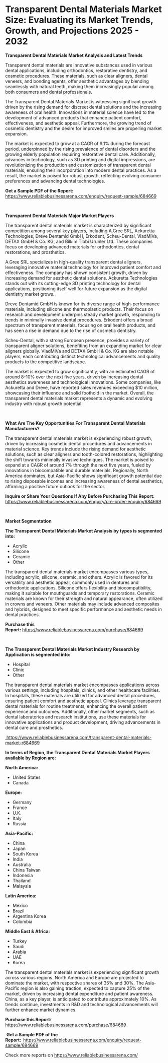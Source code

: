 <p><h1>Transparent Dental Materials Market Size: Evaluating its Market Trends, Growth, and Projections 2025 - 2032</h1></p><p><strong>Transparent Dental Materials Market Analysis and Latest Trends</strong></p>
<p><p>Transparent dental materials are innovative substances used in various dental applications, including orthodontics, restorative dentistry, and cosmetic procedures. These materials, such as clear aligners, dental veneers, and bonding agents, offer aesthetic advantages by blending seamlessly with natural teeth, making them increasingly popular among both consumers and dental professionals.</p><p>The Transparent Dental Materials Market is witnessing significant growth driven by the rising demand for discreet dental solutions and the increasing awareness of oral health. Innovations in material science have led to the development of advanced products that enhance patient comfort, effectiveness, and aesthetic appeal. Furthermore, the growing trend of cosmetic dentistry and the desire for improved smiles are propelling market expansion.</p><p>The market is expected to grow at a CAGR of 9.1% during the forecast period, underpinned by the rising prevalence of dental disorders and the growing elderly population requiring restorative dental care. Additionally, advances in technology, such as 3D printing and digital impressions, are revolutionizing the production and customization of transparent dental materials, ensuring their incorporation into modern dental practices. As a result, the market is poised for robust growth, reflecting evolving consumer preferences and advancing dental technologies.</p></p>
<p><strong>Get a Sample PDF of the Report:&nbsp;</strong> <a href="https://www.reliablebusinessarena.com/enquiry/request-sample/684669?utm_campaign=3558&utm_medium=2&utm_source=Github&utm_content=ia&utm_term=29032025&utm_id=transparent-dental-materials">https://www.reliablebusinessarena.com/enquiry/request-sample/684669</a></p>
<p>&nbsp;</p>
<p><strong>Transparent Dental Materials Major Market Players</strong></p>
<p><p>The transparent dental materials market is characterized by significant competition among several key players, including A.Gree SRL, Ackuretta Technologies, Dreve Dentamid GmbH, Erkodent, Scheu-Dental, VladMiVa, DETAX GmbH & Co. KG, and Bilkim Tibbi Urunler Ltd. These companies focus on developing advanced materials for orthodontics, dental restorations, and prosthetics.</p><p>A.Gree SRL specializes in high-quality transparent dental aligners, leveraging innovative material technology for improved patient comfort and effectiveness. The company has shown consistent growth, driven by increasing demand for aesthetic dental solutions. Ackuretta Technologies stands out with its cutting-edge 3D printing technology for dental applications, positioning itself well for future expansion as the digital dentistry market grows.</p><p>Dreve Dentamid GmbH is known for its diverse range of high-performance materials, including silicone and thermoplastic products. Their focus on research and development underpins steady market growth, responding to trends in minimally invasive dental procedures. Erkodent offers a broad spectrum of transparent materials, focusing on oral health products, and has seen a rise in demand due to the rise of cosmetic dentistry.</p><p>Scheu-Dental, with a strong European presence, provides a variety of transparent aligner solutions, benefiting from an expanding market for clear aligners globally. VladMiVa and DETAX GmbH & Co. KG are also notable players, each contributing distinct technological advancements and quality products to the competitive landscape.</p><p>The market is expected to grow significantly, with an estimated CAGR of around 8-10% over the next five years, driven by increasing dental aesthetics awareness and technological innovations. Some companies, like Ackuretta and Dreve, have reported sales revenues exceeding $10 million, showcasing their influence and solid foothold in the market. Overall, the transparent dental materials market represents a dynamic and evolving industry with robust growth potential.</p></p>
<p>&nbsp;</p>
<p><strong>What Are The Key Opportunities For Transparent Dental Materials Manufacturers?</strong></p>
<p><p>The transparent dental materials market is experiencing robust growth, driven by increasing cosmetic dental procedures and advancements in material science. Key trends include the rising demand for aesthetic solutions, such as clear aligners and tooth-colored restorations, highlighting the shift towards minimally invasive techniques. The market is poised to expand at a CAGR of around 7% through the next five years, fueled by innovations in biocompatible and durable materials. Regionally, North America dominates, but Asia-Pacific shows significant growth potential due to rising disposable incomes and increasing awareness of dental aesthetics, affirming a positive future outlook for the sector.</p></p>
<p><strong>Inquire or Share Your Questions If Any Before Purchasing This Report:</strong> <a href="https://www.reliablebusinessarena.com/enquiry/pre-order-enquiry/684669?utm_campaign=3558&utm_medium=2&utm_source=Github&utm_content=ia&utm_term=29032025&utm_id=transparent-dental-materials">https://www.reliablebusinessarena.com/enquiry/pre-order-enquiry/684669</a></p>
<p>&nbsp;</p>
<p><strong>Market Segmentation</strong></p>
<p><strong>The Transparent Dental Materials Market Analysis by types is segmented into:</strong></p>
<p><ul><li>Acrylic</li><li>Silicone</li><li>Ceramic</li><li>Other</li></ul></p>
<p><p>The transparent dental materials market encompasses various types, including acrylic, silicone, ceramic, and others. Acrylic is favored for its versatility and aesthetic appeal, commonly used in dentures and orthodontic applications. Silicone offers flexibility and biocompatibility, making it suitable for mouthguards and temporary restorations. Ceramic materials are known for their strength and natural appearance, often utilized in crowns and veneers. Other materials may include advanced composites and hybrids, designed to meet specific performance and aesthetic needs in dental practices.</p></p>
<p><strong>Purchase this Report:&nbsp;</strong><a href="https://www.reliablebusinessarena.com/purchase/684669?utm_campaign=3558&utm_medium=2&utm_source=Github&utm_content=ia&utm_term=29032025&utm_id=transparent-dental-materials">https://www.reliablebusinessarena.com/purchase/684669</a></p>
<p>&nbsp;</p>
<p><strong>The Transparent Dental Materials Market Industry Research by Application is segmented into:</strong></p>
<p><ul><li>Hospital</li><li>Clinic</li><li>Other</li></ul></p>
<p><p>The transparent dental materials market encompasses applications across various settings, including hospitals, clinics, and other healthcare facilities. In hospitals, these materials are utilized for advanced dental procedures, ensuring patient comfort and aesthetic appeal. Clinics leverage transparent dental materials for routine treatments, enhancing the overall patient experience and outcomes. Additionally, other market segments, such as dental laboratories and research institutions, use these materials for innovative applications and product development, driving advancements in dental care and prosthetics.</p></p>
<p><a href="https://www.reliablebusinessarena.com/transparent-dental-materials-market-r684669?utm_campaign=3558&utm_medium=2&utm_source=Github&utm_content=ia&utm_term=29032025&utm_id=transparent-dental-materials">&nbsp;https://www.reliablebusinessarena.com/transparent-dental-materials-market-r684669</a></p>
<p><strong>In terms of Region, the Transparent Dental Materials Market Players available by Region are:</strong></p>
<p>
    <p> <strong> North America: </strong>
        <ul>
            <li>United States</li>
            <li>Canada</li>
        </ul>
        </p> 
    <p> <strong> Europe: </strong>
        <ul>
            <li>Germany</li>
            <li>France</li>
            <li>U.K.</li>
            <li>Italy</li>
            <li>Russia</li>
        </ul>
        </p> 
    <p> <strong> Asia-Pacific: </strong>
        <ul>
            <li>China</li>
            <li>Japan</li>
            <li>South Korea</li>
            <li>India</li>
            <li>Australia</li>
            <li>China Taiwan</li>
            <li>Indonesia</li>
            <li>Thailand</li>
            <li>Malaysia</li>
        </ul>
        </p> 
    <p> <strong> Latin America: </strong>
        <ul>
            <li>Mexico</li>
            <li>Brazil</li>
            <li>Argentina Korea</li>
            <li>Colombia</li>
        </ul>
        </p> 
    <p> <strong> Middle East & Africa: </strong>
        <ul>
            <li>Turkey</li>
            <li>Saudi</li>
            <li>Arabia</li>
            <li>UAE</li>
            <li>Korea</li>
        </ul>
    </p>
    </p>
<p><p>The transparent dental materials market is experiencing significant growth across various regions. North America and Europe are projected to dominate the market, with respective shares of 35% and 30%. The Asia-Pacific region is also gaining traction, expected to capture 25% of the market, driven by increasing dental expenditure and patient awareness. China, as a key player, is anticipated to contribute approximately 10%. As trends continue, investments in R&D and technological advancements will further enhance market dynamics.</p></p>
<p><strong>Purchase this Report: </strong><a href="https://www.reliablebusinessarena.com/purchase/684669?utm_campaign=3558&utm_medium=2&utm_source=Github&utm_content=ia&utm_term=29032025&utm_id=transparent-dental-materials">https://www.reliablebusinessarena.com/purchase/684669</a></p>
<p>&nbsp;<strong>Get a Sample PDF of the Report:&nbsp;&nbsp;</strong><a href="https://www.reliablebusinessarena.com/enquiry/request-sample/684669?utm_campaign=3558&utm_medium=2&utm_source=Github&utm_content=ia&utm_term=29032025&utm_id=transparent-dental-materials">https://www.reliablebusinessarena.com/enquiry/request-sample/684669</a></p>
<p><strong></strong></p>
<p>Check more reports on <a href="https://www.reliablebusinessarena.com/?utm_campaign=3558&utm_medium=2&utm_source=Github&utm_content=ia&utm_term=29032025&utm_id=transparent-dental-materials">https://www.reliablebusinessarena.com/</a></p>